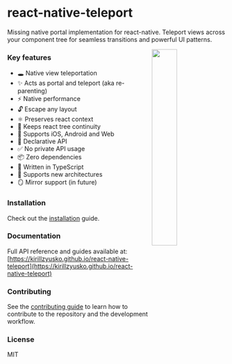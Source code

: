 # react-native-teleport

Missing native portal implementation for react-native. Teleport views across your component tree for seamless transitions and powerful UI patterns.

<div>
  <img align="right" width="34%" src="./gifs/demo.png?raw=true">
</div>

### Key features

- 🕳️ Native view teleportation
- ✨ Acts as portal and teleport (aka re-parenting)
- ⚡ Native performance
- 🔓 Escape any layout
- ⚛️ Preserves react context
- 🌲 Keeps react tree continuity
- 🚀 Supports iOS, Android and Web
- 📝 Declarative API
- ✅ No private API usage
- 📦 Zero dependencies
- 💪 Written in TypeScript
- 🧬 Supports new architectures
- 🪞 Mirror support (in future)

### Installation

Check out the [installation](https://kirillzyusko.github.io/react-native-teleport/docs/installation) guide.

### Documentation

Full API reference and guides available at:
[https://kirillzyusko.github.io/react-native-teleport](https://kirillzyusko.github.io/react-native-teleport)

### Contributing

See the [contributing guide](CONTRIBUTING.md) to learn how to contribute to the repository and the development workflow.

### License

MIT
